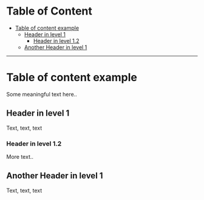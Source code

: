 # Table of Content
* [Table of content example](#table-of-content-example)
    * [Header in level 1](#header-in-level-1)
        * [Header in level 1.2](#header-in-level-12)
    * [Another Header in level 1](#another-header-in-level-1)
------------------------------------
# Table of content example
Some meaningful text here..

## Header in level 1
Text, text, text

### Header in level 1.2
More text..

## Another Header in level 1
Text, text, text
